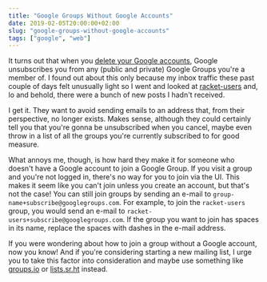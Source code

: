 ```yaml
---
title: "Google Groups Without Google Accounts"
date: 2019-02-05T20:00:00+02:00
slug: "google-groups-without-google-accounts"
tags: ["google", "web"]
---
```


It turns out that when you [delete your Google accounts], Google
unsubscribes you from any (public and private) Google Groups you're a
member of.  I found out about this only because my inbox traffic these
past couple of days felt unusually light so I went and looked at
[racket-users] and, lo and behold, there were a bunch of new posts I
hadn't received.

<!--more-->

I get it.  They want to avoid sending emails to an address that, from
their perspective, no longer exists.  Makes sense, although they could
certainly tell you that you're gonna be unsubscribed when you cancel,
maybe even throw in a list of all the groups you're currently
subscribed to for good measure.

What annoys me, though, is how hard they make it for someone who
doesn't have a Google account to join a Google Group.  If you visit a
group and you're not logged in, there's no way for you to join via the
UI.  This makes it seem like you can't join unless you create an
account, but that's not the case!  You can still join groups by
sending an e-mail to `group-name+subscribe@googlegroups.com`.  For
example, to join the `racket-users` group, you would send an e-mail to
`racket-users+subscribe@googlegroups.com`.  If the group you want to
join has spaces in its name, replace the spaces with dashes in the
e-mail address.

If you were wondering about how to join a group without a Google
account, now you know!  And if you're considering starting a new
mailing list, I urge you to take this factor into consideration and
maybe use something like [groups.io] or [lists.sr.ht] instead.


[delete your Google accounts]: /2019/02/04/bye-bye-google/
[racket-users]: https://groups.google.com/forum/#!forum/racket-users
[groups.io]: https://groups.io/
[lists.sr.ht]: https://lists.sr.ht/
